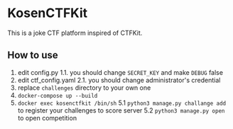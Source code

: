 # KosenCTFKit

This is a joke CTF platform inspired of CTFKit.

## How to use

1. edit config.py
1.1. you should change `SECRET_KEY` and make `DEBUG` false
2. edit ctf_config.yaml
2.1. you should change administrator's credential
3. replace `challenges` directory to your own one
4. `docker-compose up --build`
5. `docker exec kosenctfkit /bin/sh`
5.1 `python3 manage.py challange add` to register your challenges to score server
5.2 `python3 manage.py open` to open competition

